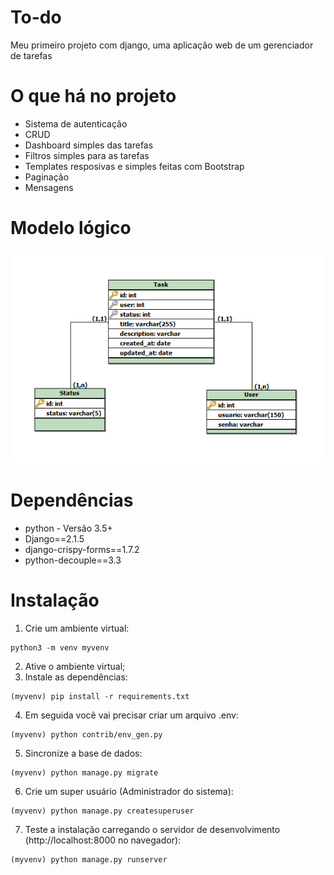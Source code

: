 # To-do
Meu primeiro projeto com django, uma aplicação web de um gerenciador de tarefas

# O que há no projeto
- Sistema de autenticação
- CRUD
- Dashboard simples das tarefas
- Filtros simples para as tarefas
- Templates resposivas e simples feitas com Bootstrap
- Paginação
- Mensagens

# Modelo lógico
<p align="center">
  <img src="/contrib/logico.PNG" >
</p>

# Dependências
- python - Versão 3.5+
- Django==2.1.5
- django-crispy-forms==1.7.2
- python-decouple==3.3

# Instalação
1. Crie um ambiente virtual:
```
python3 -m venv myvenv
```
2. Ative o ambiente virtual;
3. Instale as dependências:
```
(myvenv) pip install -r requirements.txt
```
4. Em seguida você vai precisar criar um arquivo .env:
```
(myvenv) python contrib/env_gen.py
```
5. Sincronize a base de dados:
```
(myvenv) python manage.py migrate
```
6. Crie um super usuário (Administrador do sistema):
```
(myvenv) python manage.py createsuperuser
```
7. Teste a instalação carregando o servidor de desenvolvimento (http://localhost:8000 no navegador):
```
(myvenv) python manage.py runserver
```